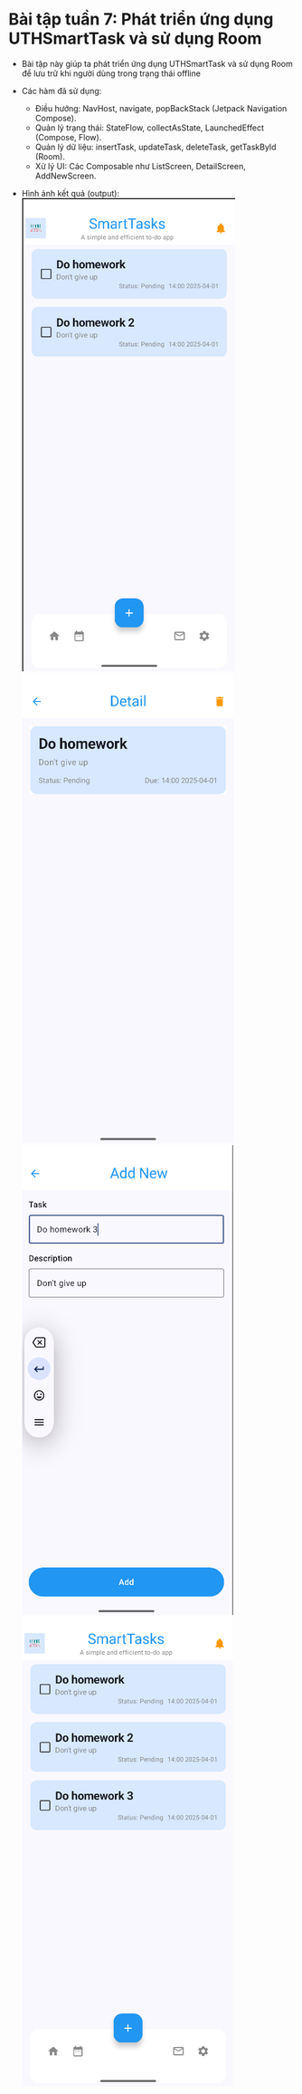 # Bài tập tuần 7: Phát triển ứng dụng UTHSmartTask và sử dụng Room
- Bài tập này giúp ta phát triển ứng dụng UTHSmartTask và sử dụng Room để lưu trữ khi người dùng trong trạng thái offline

- Các hàm đã sử dụng:
    + Điều hướng: NavHost, navigate, popBackStack (Jetpack Navigation Compose).
    + Quản lý trạng thái: StateFlow, collectAsState, LaunchedEffect (Compose, Flow).
    + Quản lý dữ liệu: insertTask, updateTask, deleteTask, getTaskById (Room).
    + Xử lý UI: Các Composable như ListScreen, DetailScreen, AddNewScreen.

- Hình ảnh kết quả (output):
![Màn hình hiển thị list](image.png)
![Màn hình chi tiết](image-1.png)
![Thêm 1 danh sách mới](image-2.png)
![Màn hình hiển thị list được cập nhật](image-3.png)